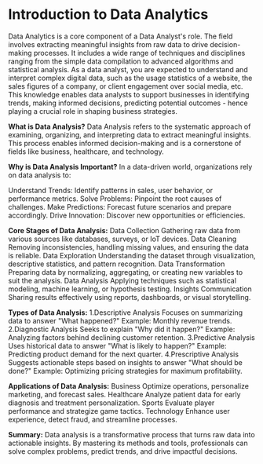 # Introduction to Data Analytics

Data Analytics is a core component of a Data Analyst's role. The field involves extracting meaningful insights from raw data to drive decision-making processes. It includes a wide range of techniques and disciplines ranging from the simple data compilation to advanced algorithms and statistical analysis. As a data analyst, you are expected to understand and interpret complex digital data, such as the usage statistics of a website, the sales figures of a company, or client engagement over social media, etc. This knowledge enables data analysts to support businesses in identifying trends, making informed decisions, predicting potential outcomes - hence playing a crucial role in shaping business strategies.

**What is Data Analysis?**
Data Analysis refers to the systematic approach of examining, organizing, and interpreting data to extract meaningful insights. This process enables informed decision-making and is a cornerstone of fields like business, healthcare, and technology.

**Why is Data Analysis Important?**
In a data-driven world, organizations rely on data analysis to:

Understand Trends: Identify patterns in sales, user behavior, or performance metrics.
Solve Problems: Pinpoint the root causes of challenges.
Make Predictions: Forecast future scenarios and prepare accordingly.
Drive Innovation: Discover new opportunities or efficiencies.

**Core Stages of Data Analysis:**
Data Collection
Gathering raw data from various sources like databases, surveys, or IoT devices.
Data Cleaning
Removing inconsistencies, handling missing values, and ensuring the data is reliable.
Data Exploration
Understanding the dataset through visualization, descriptive statistics, and pattern recognition.
Data Transformation
Preparing data by normalizing, aggregating, or creating new variables to suit the analysis.
Data Analysis
Applying techniques such as statistical modeling, machine learning, or hypothesis testing.
Insights Communication
Sharing results effectively using reports, dashboards, or visual storytelling.

**Types of Data Analysis:**
1.Descriptive Analysis
Focuses on summarizing data to answer "What happened?"
Example: Monthly revenue trends.
2.Diagnostic Analysis
Seeks to explain "Why did it happen?"
Example: Analyzing factors behind declining customer retention.
3.Predictive Analysis
Uses historical data to answer "What is likely to happen?"
Example: Predicting product demand for the next quarter.
4.Prescriptive Analysis
Suggests actionable steps based on insights to answer "What should be done?"
Example: Optimizing pricing strategies for maximum profitability.

**Applications of Data Analysis:**
Business
Optimize operations, personalize marketing, and forecast sales.
Healthcare
Analyze patient data for early diagnosis and treatment personalization.
Sports
Evaluate player performance and strategize game tactics.
Technology
Enhance user experience, detect fraud, and streamline processes.

**Summary:**
Data analysis is a transformative process that turns raw data into actionable insights. By mastering its methods and tools, professionals can solve complex problems, predict trends, and drive impactful decisions.
